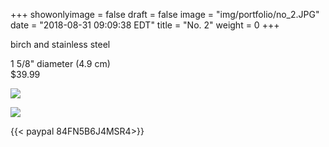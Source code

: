 +++
showonlyimage = false
draft = false
image = "img/portfolio/no_2.JPG"
date = "2018-08-31 09:09:38 EDT"
title = "No. 2"
weight = 0
+++

birch and stainless steel  

<!--more-->
1 5/8" diameter (4.9 cm)  
$39.99

![](/img/portfolio/no_2.JPG)  

![](/img/portfolio/no_2_out.JPG)

{{< paypal 84FN5B6J4MSR4>}}

